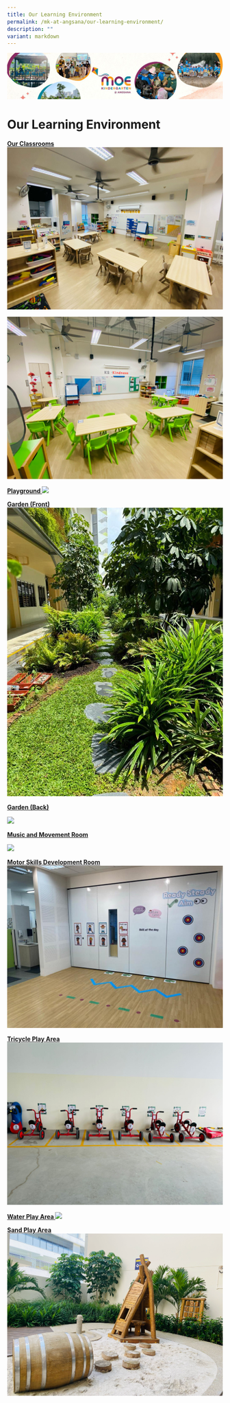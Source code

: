 ```yaml
---
title: Our Learning Environment
permalink: /mk-at-angsana/our-learning-environment/
description: ""
variant: markdown
---
```

![](/images/MK-Angsana.jpg)

Our Learning Environment
========================


	
<b><u> Our Classrooms </u></b>
![](/images/MK@Angsana/K1%20Patience%20resized.jpg)

![](/images/MK@Angsana/K2%20Kindness%20resized.jpg)


<b><u> Playground </u></b>
![](/images/Playground.png)

<b><u> Garden (Front) </u></b>
![](/images/Garden__Front__NOV_update.jpeg)

<b><u> Garden (Back) </u></b>

![](/images/MK@Angsana/Garden%20(Back).png)

<b><u> Music and Movement Room </u></b>

![](/images/MK@Angsana/Music%20and%20Movement%20Room.png)

<b><u> Motor Skills Development Room </u></b>
![](/images/MSD_Room_NOV_update.jpeg)

<b><u> Tricycle Play Area </u></b>
![](/images/MK@Angsana/Tricycle%20Play%20Area.jpg)

<b><u> Water Play Area </u></b>
![](/images/MK@Angsana/Water%20Play%20Area.png)

<b><u> Sand Play Area </u></b>
![](/images/MK@Angsana/Sand%20Play%20Area.png)